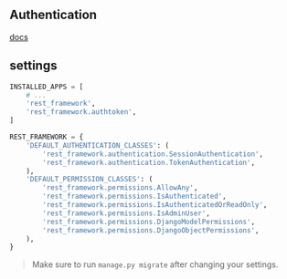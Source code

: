 ## Authentication
[docs](https://www.django-rest-framework.org/api-guide/authentication/)


## settings
```py
INSTALLED_APPS = [
    # ...
    'rest_framework',
    'rest_framework.authtoken',
]

REST_FRAMEWORK = {
    'DEFAULT_AUTHENTICATION_CLASSES': (
        'rest_framework.authentication.SessionAuthentication',
        'rest_framework.authentication.TokenAuthentication',
    ),
    'DEFAULT_PERMISSION_CLASSES': (
        'rest_framework.permissions.AllowAny',
        'rest_framework.permissions.IsAuthenticated',
        'rest_framework.permissions.IsAuthenticatedOrReadOnly',
        'rest_framework.permissions.IsAdminUser',
        'rest_framework.permissions.DjangoModelPermissions',
        'rest_framework.permissions.DjangoObjectPermissions',
    ),
}
```


> Make sure to run `manage.py migrate` after changing your settings.
